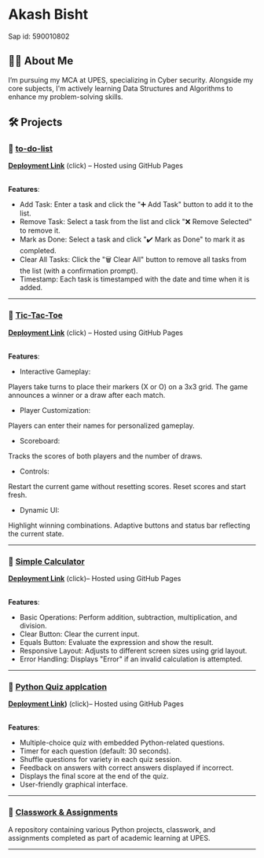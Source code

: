 # Akash Bisht
 Sap id: 590010802

## 👨‍💻 About Me  
I’m pursuing my MCA at UPES, specializing in Cyber security. Alongside my core subjects, I'm actively learning Data Structures and Algorithms to enhance my problem-solving skills.

## 🛠 Projects  
### ⿡ [to-do-list](https://github.com/akashbisht20040/to-do-list.git)
**[Deployment Link](https://akashbisht20040.github.io/to-do-list/)** (click) – Hosted using GitHub Pages <br><br>

**Features**:  
- Add Task: Enter a task and click the "➕ Add Task" button to add it to the list.
- Remove Task: Select a task from the list and click "❌ Remove Selected" to remove it.
- Mark as Done: Select a task and click "✔️ Mark as Done" to mark it as completed.
- Clear All Tasks: Click the "🗑️ Clear All" button to remove all tasks from the list (with a confirmation prompt).
- Timestamp: Each task is timestamped with the date and time when it is added.

  
---

### ⿢ [Tic-Tac-Toe](https://github.com/akashbisht20040/Tic-tac-toe_game-.git)
**[Deployment Link](https://akashbisht20040.github.io/Tic-tac-toe_game-/)** (click) – Hosted using GitHub Pages <br><br>

 
 **Features**:
 - Interactive Gameplay:

Players take turns to place their markers (X or O) on a 3x3 grid.
The game announces a winner or a draw after each match.<br>
 - Player Customization:

Players can enter their names for personalized gameplay.<br>
 - Scoreboard:

Tracks the scores of both players and the number of draws.<br>
 - Controls:

Restart the current game without resetting scores.
Reset scores and start fresh.<br>
 - Dynamic UI:

Highlight winning combinations.
Adaptive buttons and status bar reflecting the current state.<br>
 
 ---

### ⿣ [Simple Calculator](https://github.com/akashbisht20040/python_calculator.git)  
**[Deployment Link](https://akashbisht20040.github.io/python_calculator/)** (click)– Hosted using GitHub Pages<br><br>


**Features**:  
- Basic Operations: Perform addition, subtraction, multiplication, and division.
- Clear Button: Clear the current input.
- Equals Button: Evaluate the expression and show the result.
- Responsive Layout: Adjusts to different screen sizes using grid layout.
- Error Handling: Displays "Error" if an invalid calculation is attempted.
  
---

### ⿤ [Python Quiz applcation](https://github.com/akashbisht20040/python_Quiz_application.git)  
**[Deployment Link](https://akashbisht20040.github.io/python_Quiz_application/))** (click)– Hosted using GitHub Pages<br><br> 

**Features**:  
- Multiple-choice quiz with embedded Python-related questions.
- Timer for each question (default: 30 seconds).
- Shuffle questions for variety in each quiz session.
- Feedback on answers with correct answers displayed if incorrect.
- Displays the final score at the end of the quiz.
- User-friendly graphical interface.
  
---

### ⿦ [Classwork & Assignments](https://github.com/akashbisht20040/python_UPES_B1.git)  
A repository containing various Python projects, classwork, and assignments completed as part of academic learning at UPES.

---
